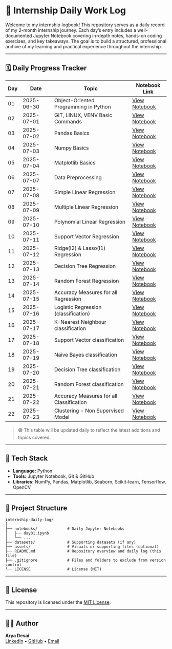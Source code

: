 # 📘 Internship Daily Work Log

Welcome to my internship logbook! This repository serves as a daily record of my 2-month internship journey. Each day’s entry includes a well-documented Jupyter Notebook covering in-depth notes, hands-on coding exercises, and key takeaways. The goal is to build a structured, professional archive of my learning and practical experience throughout the internship.

---

## 🗓️ Daily Progress Tracker

| Day | Date       | Topic                                    | Notebook Link                          |
| --- | ---------- | ---------------------------------------- | -------------------------------------- |
| 01  | 2025-06-30 | Object-Oriented Programming in Python    | [View Notebook](notebooks/day01.ipynb) |
| 02  | 2025-07-01 | GIT, LINUX, VENV Basic Commands          | [View Notebook](notebooks/day02.ipynb) |
| 03  | 2025-07-02 | Pandas Basics                            | [View Notebook](notebooks/day03.ipynb) |
| 04  | 2025-07-03 | Numpy Basics                             | [View Notebook](notebooks/day04.ipynb) |
| 05  | 2025-07-04 | Matplotlib Basics                        | [View Notebook](notebooks/day05.ipynb) |
| 06  | 2025-07-07 | Data Preprocessing                       | [View Notebook](notebooks/day06.ipynb) |
| 07  | 2025-07-08 | Simple Linear Regression                 | [View Notebook](notebooks/day07.ipynb) |
| 08  | 2025-07-09 | Multiple Linear Regression               | [View Notebook](notebooks/day08.ipynb) |
| 09  | 2025-07-10 | Polynomial Linear Regression             | [View Notebook](notebooks/day09.ipynb) |
| 10  | 2025-07-11 | Support Vector Regression                | [View Notebook](notebooks/day10.ipynb) |
| 11  | 2025-07-12 | Ridge(l2) & Lasso(l1) Regression         | [View Notebook](notebooks/day11.ipynb) |
| 12  | 2025-07-13 | Decision Tree Regression                 | [View Notebook](notebooks/day12.ipynb) |
| 13  | 2025-07-14 | Random Forest Regression                 | [View Notebook](notebooks/day13.ipynb) |
| 14  | 2025-07-15 | Accuracy Measures for all Regression     | [View Notebook](notebooks/day14)       |
| 15  | 2025-07-16 | Logistic Regression (classification)     | [View Notebook](notebooks/day15.ipynb) |
| 16  | 2025-07-17 | K-Nearest Neighbour classification       | [View Notebook](notebooks/day16.ipynb) |
| 17  | 2025-07-18 | Support Vector classification            | [View Notebook](notebooks/day17.ipynb) |
| 18  | 2025-07-19 | Naive Bayes classification               | [View Notebook](notebooks/day18.ipynb) |
| 19  | 2025-07-20 | Decision Tree classification             | [View Notebook](notebooks/day19.ipynb) |
| 20  | 2025-07-21 | Random Forest classification             | [View Notebook](notebooks/day20.ipynb) |
| 21  | 2025-07-22 | Accuracy Measures for all Classification | [View Notebook](notebooks/day21)       |
| 22  | 2025-07-23 | Clustering - Non Supervised Model        | [View Notebook](notebooks/day22.ipynb) |

> 🟢 This table will be updated daily to reflect the latest additions and topics covered.

---

## 🧰 Tech Stack

- **Language:** Python
- **Tools:** Jupyter Notebook, Git & GitHub
- **Libraries:** NumPy, Pandas, Matplotlib, Seaborn, Scikit-learn, Tensorflow, OpenCV

---

## 📁 Project Structure

```
internship-daily-log/
│
├── notebooks/             # Daily Jupyter Notebooks
│   ├── day01.ipynb
│   └── ...
├── datasets/              # Supporting datasets (if any)
├── assets/                # Visuals or supporting files (optional)
├── README.md              # Repository overview and daily log (this file)
├── .gitignore             # Files and folders to exclude from version control
└── LICENSE                # License (MIT)
```

---

## 📄 License

This repository is licensed under the [MIT License](LICENSE).

---

## 🙋‍♂️ Author

**Arya Desai**  
[LinkedIn](https://www.linkedin.com/in/arya-desai-709a90250/) • [GitHub](https://github.com/AryaDesai241104) • [Email](mailto:aryadesai206@gmail.com)
